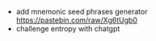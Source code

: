 - add mnemonic seed phrases generator https://pastebin.com/raw/Xg6tUgb0
- challenge entropy with chatgpt
